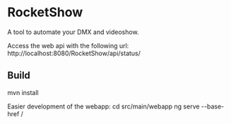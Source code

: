# RocketShow
A tool to automate your DMX and videoshow.

Access the web api with the following url: http://localhost:8080/RocketShow/api/status/

## Build
mvn install

Easier development of the webapp:
cd src/main/webapp
ng serve --base-href /